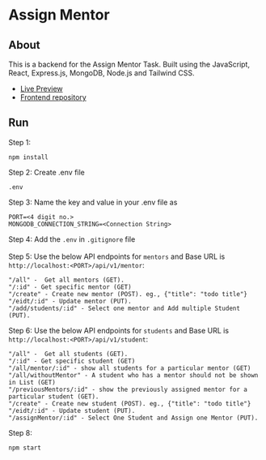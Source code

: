 # Assign Mentor
## About
This is a backend for the Assign Mentor Task. Built using the JavaScript, React, Express.js, MongoDB, Node.js and Tailwind CSS.

- [Live Preview](https://assign-mentor-selvan.netlify.app)
- [Frontend repository](https://github.com/Selvan-S/assign-mentor-frontend)

## Run
Step 1:
```
npm install
```
Step 2: Create .env file
```
.env
```
Step 3: Name the key and value in your .env file as
```
PORT=<4 digit no.>
MONGODB_CONNECTION_STRING=<Connection String>
```
Step 4: Add the `.env` in `.gitignore` file <br/> <br/>
Step 5: Use the below API endpoints for `mentors` and Base URL is `http://localhost:<PORT>/api/v1/mentor`:
```
"/all" -  Get all mentors (GET).
"/:id" - Get specific mentor (GET)
"/create" - Create new mentor (POST). eg., {"title": "todo title"}
"/eidt/:id" - Update mentor (PUT).
"/add/students/:id" - Select one mentor and Add multiple Student (PUT).
```
Step 6: Use the below API endpoints for `students` and Base URL is `http://localhost:<PORT>/api/v1/student`:
```
"/all" -  Get all students (GET).
"/:id" - Get specific student (GET)
"/all/mentor/:id" - show all students for a particular mentor (GET)
"/all/withoutMentor" - A student who has a mentor should not be shown in List (GET)
"/previousMentors/:id" - show the previously assigned mentor for a particular student (GET). 
"/create" - Create new student (POST). eg., {"title": "todo title"}
"/eidt/:id" - Update student (PUT).
"/assignMentor/:id" - Select One Student and Assign one Mentor (PUT).
```
Step 8:
```
npm start
```
